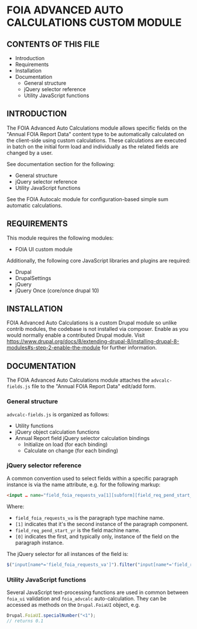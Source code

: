 FOIA ADVANCED AUTO CALCULATIONS CUSTOM MODULE
=============================================

CONTENTS OF THIS FILE
---------------------

 * Introduction
 * Requirements
 * Installation
 * Documentation
   - General structure
   - jQuery selector reference
   - Utility JavaScript functions


INTRODUCTION
------------

The FOIA Advanced Auto Calculations module allows specific fields on the "Annual
FOIA Report Data" content type to be automatically calculated on the client-side
using custom calculations. These calculations are executed in batch on the
initial form load and individually as the related fields are changed by a user.

See documentation section for the following:

 * General structure
 * jQuery selector reference
 * Utility JavaScript functions

See the FOIA Autocalc module for configuration-based simple sum automatic
calculations.


REQUIREMENTS
------------

This module requires the following modules:

 * FOIA UI custom module

Additionally, the following core JavaScript libraries and plugins are required:

 * Drupal
 * DrupalSettings
 * jQuery
 * jQuery Once (core/once drupal 10)


INSTALLATION
------------

FOIA Advanced Auto Calculations is a custom Drupal module so unlike contrib
modules, the codebase is not installed via composer. Enable as you would
normally enable a contributed Drupal module. Visit
https://www.drupal.org/docs/8/extending-drupal-8/installing-drupal-8-modules#s-step-2-enable-the-module
for further information.


DOCUMENTATION
-------------

The FOIA Advanced Auto Calculations module attaches the `advcalc-fields.js` file
to the "Annual FOIA Report Data" edit/add form.


### General structure

`advcalc-fields.js` is organized as follows:

 * Utility functions
 * jQuery object calculation functions
 * Annual Report field jQuery selector calculation bindings
   * Initialize on load (for each binding)
   * Calculate on change (for each binding)


### jQuery selector reference

A common convention used to select fields within a specific paragraph instance
is via the name attribute, e.g. for the following markup:

```html
<input … name="field_foia_requests_va[1][subform][field_req_pend_start_yr][0][value]" …>
```

Where:

 * `field_foia_requests_va` is the paragraph type machine name.
 * `[1]` indicates that it's the second instance of the paragraph component.
 * `field_req_pend_start_yr` is the field machine name.
 * `[0]` indicates the first, and typically only, instance of the field on the
 paragraph instance.

The jQuery selector for all instances of the field is:

```js
$("input[name*='field_foia_requests_va']").filter("input[name*='field_req_pend_start_yr'])
```


### Utility JavaScript functions

Several JavaScript text-processing functions are used in common between
`foia_ui` validation and `foia_advcalc` auto-calculation. They can be accessed
as methods on the `Drupal.FoiaUI` object, e.g.

```js
Drupal.FoiaUI.specialNumber("<1");
// returns 0.1
```
